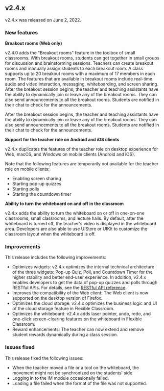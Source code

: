 ## v2.4.x

v2.4.x was released on June 2, 2022.

### New features

**Breakout rooms (Web only)**

v2.4.0 adds the "Breakout rooms" feature in the toolbox of small classrooms. With breakout rooms, students can get together in small groups for discussion and brainstorming sessions. Teachers can create breakout rooms and manually assign students to each breakout room. A class supports up to 20 breakout rooms with a maximum of 17 members in each room. The features that are available in breakout rooms include real-time audio and video interaction, messaging, whiteboarding, and screen sharing. After the breakout session begins, the teacher and teaching assistants have the ability to dynamically join or leave any of the breakout rooms. They can also send announcements to all the breakout rooms. Students are notified in their chat to check for the announcements.

After the breakout session begins, the teacher and teaching assistants have the ability to dynamically join or leave any of the breakout rooms. They can also send announcements to all the breakout rooms. Students are notified in their chat to check for the announcements.

**Support for the teacher role on Android and iOS clients**

v2.4.x duplicates the features of the teacher role on desktop experience for Web, macOS, and Windows on mobile clients (Android and iOS).

<div class="alert info">Note that the following features are temporarily not available for the teacher role on mobile clients:<ul><li>Enabling screen sharing</li><li>Starting pop-up quizzes</li><li>Starting polls</li><li>Starting the countdown timer</li></ul></div>

**Ability to turn the whiteboard on and off in the classroom**

v2.4.x adds the ability to turn the whiteboard on or off in one-on-one classrooms, small classrooms, and lecture halls. By default, after the whiteboard is turned off, the teacher's video is displayed in the whiteboard area. Developers are also able to use UIStore or UIKit to customize the classroom layout when the whiteboard is off.

### Improvements

This release includes the following improvements:

- Optimizes widgets: v2.4.x optimizes the internal technical architecture of the three widgets: Pop-up Quiz, Poll, and Countdown Timer for the higher stability and better end-user experience. In addition, v2.4.x enables developers to get the data of pop-up quizzes and polls through RESTful APIs. For details, see the [RESTful API reference](/en/agora-class/agora_class_restful_api?platform=RESTful#get-data-for-pop-up-quizzes).
- Improves the compatibility of the Web client: The Web client is now supported on the desktop version of Firefox.
- Optimizes the cloud storage: v2.4.x optimizes the business logic and UI of the cloud storage feature in Flexible Classroom.
- Optimizes the whiteboard: v2.4.x adds laser pointer, undo, redo, and one-click screen-clearing features on the whiteboard in Flexible Classroom.
- Reward enhancements: The teacher can now extend and remove student rewards dynamically during a class session.

### Issues fixed

This release fixed the following issues:

- When the teacher moved a file or a tool on the whiteboard, the movement might not be synchronized on the students' side.
- Logging in to the IM module occasionally failed.
- Loading a file failed when the format of the file was not supported.
